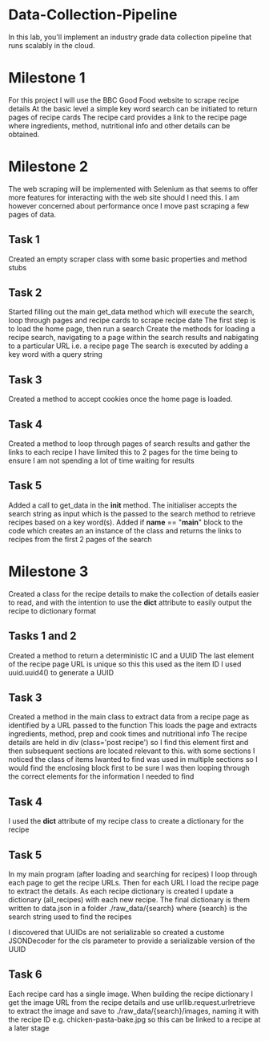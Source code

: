 # Data-Collection-Pipeline
In this lab, you'll implement an industry grade data collection pipeline that runs scalably in the cloud.
# Milestone 1
For this project I will use the BBC Good Food website to scrape recipe details
At the basic level a simple key word search can be initiated to return pages of recipe cards
The recipe card provides a link to the recipe page where ingredients, method, nutritional info and other details can be obtained.

# Milestone 2
The web scraping will be implemented with Selenium as that seems to offer more features for interacting with the web site should I need this. I am however concerned about performance once I move past scraping a few pages of data.
## Task 1
Created an empty scraper class with some basic properties and method stubs
## Task 2
Started filling out the main get_data method which will execute the search, loop through pages and recipe cards to scrape recipe date
The first step is to load the home page, then run a search
Create the methods for loading a recipe search, navigating to a page within the search results and nabigating to a particular URL i.e. a recipe page
The search is executed by adding a key word with a query string
## Task 3
Created a method to accept cookies once the home page is loaded.
## Task 4 
Created a method to loop through pages of search results and gather the links to each recipe
I have limited this to 2 pages for the time being to ensure I am not spending a lot of time waiting for results
## Task 5
Added a call to get_data in the __init__ method.  The initialiser accepts the search string as input which is the passed to the search method to retrieve recipes based on a key word(s).
Added if __name__ == "__main__" block to the code which creates an an instance of the class and returns the links to recipes from the first 2 pages of the search

# Milestone 3
Created a class for the recipe details to make the collection of details easier to read, and with the intention to use the __dict__ attribute to easily output the recipe to dictionary format
## Tasks 1 and 2
Created a method to return a deterministic IC and a UUID
The last element of the recipe page URL is unique so this this used as the item ID
I used uuid.uuid4() to generate a UUID

## Task 3
Created a method in the main class to extract data from a recipe page as identified by a URL passed to the function
This loads the page and extracts ingredients, method, prep and cook times and nutritional info
The recipe details are held in div (class='post recipe') so I find this element first and then subsequent sections are located relevant to this.  with some sections I noticed the class of items Iwanted to find was used in multiple sections so I would find the enclosing block first to be sure I was then looping through the correct elements for the information I needed to find

## Task 4
I used the __dict__ attribute of my recipe class to create a dictionary for the recipe

## Task 5
In my main program (after loading and searching for recipes) I loop through each page to get the recipe URLs.  Then for each URL I load the recipe page to extract the details.  As each recipe dictionary is created I update a dictionary (all_recipes) with each new recipe.  The final dictionary is them written to data.json in a folder ./raw_data/{search} where {search} is the search string used to find the recipes

I discovered that UUIDs are not serializable so created a custome JSONDecoder for the cls parameter to provide a serializable version of the UUID

## Task 6
Each recipe card has a single image.  When building the recipe dictionary I get the image URL from the recipe details and use urllib.request.urlretrieve to extract the image and save to ./raw_data/{search}/images, naming it with the recipe ID e.g. chicken-pasta-bake.jpg so this can be linked to a recipe at a later stage



